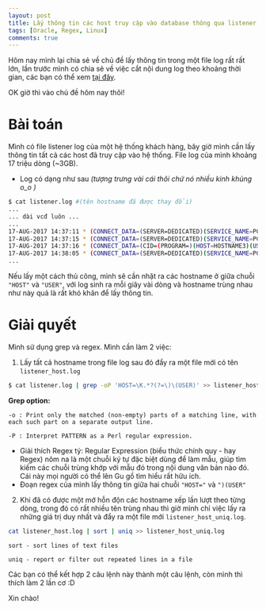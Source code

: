 ```yaml
---
layout: post
title: Lấy thông tin các host truy cập vào database thông qua listener log
tags: [Oracle, Regex, Linux]
comments: true
---
```


Hôm nay mình lại chia sẻ về chủ đề lấy thông tin trong một file log rất rất lớn, lần trước mình có chia sẻ về việc cắt nội dung log theo khoảng thời gian, các bạn có thể xem [tại đây](https://datoracle.github.io/2017-06-17-lay-du-lieu-giua-hai-khoang-thoi-gian-file-log/).

OK giờ thì vào chủ đề hôm nay thôi!
# Bài toán
Mình có file listener log của một hệ thống khách hàng, bây giờ mình cần lấy thông tin tất cả các host đã truy cập vào hệ thống. File log của mình khoảng 17 triệu dòng (~3GB).

- Log có dạng như sau _(tượng trưng vài cái thôi chứ nó nhiều kinh khủng o_o )_
```sh
$ cat listener.log #(tên hostname đã được thay đổi)
...
... dài vcđ luôn ...
...
17-AUG-2017 14:37:11 * (CONNECT_DATA=(SERVER=DEDICATED)(SERVICE_NAME=PCPACK)(CID=(PROGRAM=d:\oracle\product\11.2.0\dbhome_1\bin\ORACLE.EXE)(HOST=HOSTNAME1)(USER=SYSTEM))) * (ADDRESS=(PROTOCOL=tcp)(HOST=10.250.160.89)(PORT=31097)) * establish * PCPACK * 0
17-AUG-2017 14:37:15 * (CONNECT_DATA=(SERVER=DEDICATED)(SERVICE_NAME=PCPACK)(CID=(PROGRAM=d:\oracle\product\11.2.0\dbhome_1\bin\ORACLE.EXE)(HOST=HOSTNAME2)(USER=SYSTEM))) * (ADDRESS=(PROTOCOL=tcp)(HOST=10.250.160.40)(PORT=51444)) * establish * PCPACK * 0
17-AUG-2017 14:37:16 * (CONNECT_DATA=(CID=(PROGRAM=)(HOST=HOSTNAME3)(USER=SYSTEM$))(SERVICE_NAME=PCPACK)) * (ADDRESS=(PROTOCOL=tcp)(HOST=10.250.160.31)(PORT=59307)) * establish * PCPACK * 0
17-AUG-2017 14:38:05 * (CONNECT_DATA=(SERVER=DEDICATED)(SERVICE_NAME=PCPACK)(CID=(PROGRAM=d:\oracle\product\11.2.0\dbhome_1\bin\ORACLE.EXE)(HOST=HOSTNAME4)(USER=SYSTEM))) * (ADDRESS=(PROTOCOL=tcp)(HOST=10.250.160.89)(PORT=31322)) * establish * PCPACK * 0
...
```

Nếu lấy một cách thủ công, mình sẽ cần nhặt ra các hostname ở giữa chuỗi `"HOST"` và `"USER"`, với log sinh ra mỗi giây vài dòng và hostname trùng nhau như này quả là rất khó khăn để lấy thông tin.

# Giải quyết
Mình sử dụng grep và regex. Mình cần làm 2 việc:

1. Lấy tất cả hostname trong file log sau đó đẩy ra một file mới có tên `listener_host.log`
```sh
$ cat listener.log | grep -oP 'HOST=\K.*?(?=\)\(USER)' >> listener_host.log
```
**Grep option:**

`-o : Print only the matched (non-empty) parts of a matching line, with each such part on a separate output line.`

`-P : Interpret PATTERN as a Perl regular expression.`


- Giải thích Regex tý: Regular Expression (biểu thức chính quy - hay Regex) nôm na là một chuỗi ký tự đặc biệt dùng để làm mẫu, giúp tìm kiếm các chuỗi trùng khớp với mẫu đó trong nội dung văn bản nào đó. Cái này mọi người có thể lên Gu gồ tìm hiểu rất hữu ích.
- Đoạn regex của mình lấy thông tin giữa hai chuỗi `"HOST="` và `")(USER"`

2. Khi đã có được một mớ hỗn độn các hostname xếp lần lượt theo từng dòng, trong đó có rất nhiều tên trùng nhau thì giờ mình chỉ việc lấy ra những giá trị duy nhất và đẩy ra một file mới `listener_host_uniq.log`.
```sh
cat listener_host.log | sort | uniq >> listener_host_uniq.log
```
`sort - sort lines of text files`

`uniq - report or filter out repeated lines in a file`


Các bạn có thể kết hợp 2 câu lệnh này thành một câu lệnh, còn mình thì thích làm 2 lần cơ :D

Xin chào!
